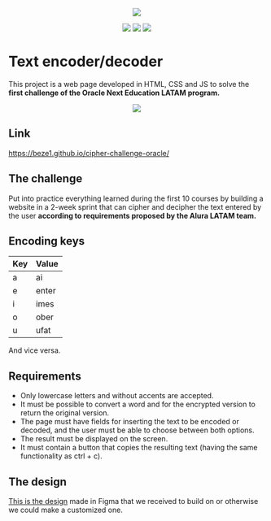 <p align="center">
  <img src="https://svgshare.com/i/gN8.svg" />
</p>

<p align="center"><img src="https://img.shields.io/badge/html5-%23E34F26.svg?style=for-the-badge&logo=html5&logoColor=white" />
<img src="https://img.shields.io/badge/css3-%231572B6.svg?style=for-the-badge&logo=css3&logoColor=white" />
<img src="https://img.shields.io/badge/javascript-%23323330.svg?style=for-the-badge&logo=javascript&logoColor=%23F7DF1E" /></p>

# Text encoder/decoder

This project is a web page developed in HTML, CSS and JS to solve the **first challenge of the Oracle Next Education LATAM program.**
<p align="center"><img src="https://i.imgur.com/3r17O59.gif" /></p>

## Link
https://beze1.github.io/cipher-challenge-oracle/

## The challenge

Put into practice everything learned during the first 10 courses by building a website in a 2-week sprint that can cipher and decipher the text entered by the user **according to requirements proposed by the Alura LATAM team.**

## Encoding keys

| Key           | Value                                                                |
| ----------------- | ------------------------------------------------------------------ |
| a |ai|
| e |enter|
| i |imes|
| o |ober|
| u |ufat|

And vice versa.

## Requirements

* Only lowercase letters and without accents are accepted.
* It must be possible to convert a word and for the encrypted version to return the original version.
* The page must have fields for inserting the text to be encoded or decoded, and the user must be able to choose between both options.
* The result must be displayed on the screen.
* It must contain a button that copies the resulting text (having the same functionality as ctrl + c).


## The design
[This is the design](https://www.figma.com/file/trP3p5nEh7XUyB3n2bomjP/Alura-Challenge---Desaf%C3%ADo-1---L%C3%B3gica?node-id=0%3A1) made in Figma that we received to build on or otherwise we could make a customized one.
